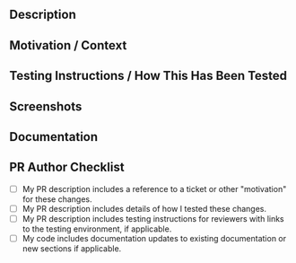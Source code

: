## Description

<!--- Describe your changes in detail. -->

## Motivation / Context
<!--- Why is this change required? What problem does it solve? -->
<!--- If it fixes, or is related to, an open issue, link to the issue here. -->

## Testing Instructions / How This Has Been Tested
<!--- Describe in detail how you tested your changes. -->
<!--- Include details of your testing environment, and the tests you ran. -->

## Screenshots
<!--- If applicable. --->

## Documentation
<!--- Do any of the changes affect the accuracy of existing documentation? --->
<!--- Do they warrant new sections within the current documentation? --->

## PR Author Checklist

- [ ] My PR description includes a reference to a ticket or other "motivation" for these changes.
- [ ] My PR description includes details of how I tested these changes.
- [ ] My PR description includes testing instructions for reviewers with links to the testing environment, if applicable.
- [ ] My code includes documentation updates to existing documentation or new sections if applicable.
